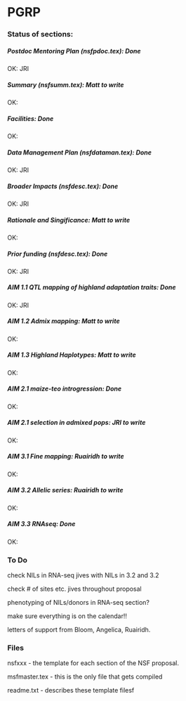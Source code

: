 PGRP
====

### Status of sections:

##### Postdoc Mentoring Plan (nsfpdoc.tex): **Done**
OK: JRI

##### Summary (nsfsumm.tex): Matt to write
OK:

##### Facilities: **Done**
OK:

##### Data Management Plan (nsfdataman.tex): **Done**
OK: JRI

##### Broader Impacts (nsfdesc.tex): **Done**
OK: JRI

##### Rationale and Singificance: Matt to write 
OK: 

##### Prior funding (nsfdesc.tex): **Done**
OK: JRI

##### AIM 1.1 QTL mapping of highland adaptation traits: **Done**
OK: JRI

##### AIM 1.2 Admix mapping: Matt to write
OK: 

##### AIM 1.3 Highland Haplotypes: Matt to write
OK: 

##### AIM 2.1 maize-teo introgression: **Done**
OK: 

##### AIM 2.1 selection in admixed pops: JRI to write
OK: 

##### AIM 3.1 Fine mapping: Ruairidh to write
OK: 

##### AIM 3.2 Allelic series: Ruairidh to write
OK: 

##### AIM 3.3 RNAseq: **Done**
OK: 

### To Do

check NILs in RNA-seq jives with NILs in 3.2 and 3.2

check # of sites etc. jives throughout proposal

phenotyping of NILs/donors in RNA-seq section?

make sure everything is on the calendar!!

letters of support from Bloom, Angelica, Ruairidh.


### Files

nsfxxx - the template for each section of the NSF proposal.

msfmaster.tex - this is the only file that gets compiled

readme.txt - describes these template filesf



